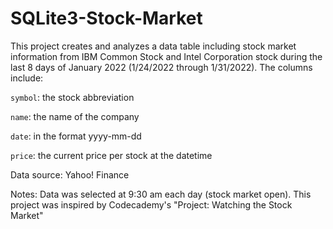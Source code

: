 # SQLite3-Stock-Market

This project creates and analyzes a data table including stock market information from IBM Common Stock and Intel Corporation stock during the last 8 days of January 2022 (1/24/2022 through 1/31/2022). The columns include:

`symbol`: the stock abbreviation

`name`: the name of the company

`date`: in the format yyyy-mm-dd

`price`: the current price per stock at the datetime

Data source: Yahoo! Finance

Notes: Data was selected at 9:30 am each day (stock market open). This project was inspired by Codecademy's "Project: Watching the Stock Market"

